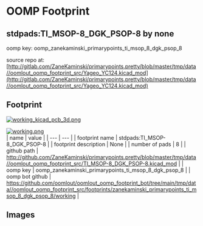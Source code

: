 # OOMP Footprint  
## stdpads:TI_MSOP-8_DGK_PSOP-8  by none  
  
oomp key: oomp_zanekaminski_primarypoints_ti_msop_8_dgk_psop_8  
  
source repo at: [http://gitlab.com/ZaneKaminski/primarypoints.pretty/blob/master/tmp/data//oomlout_oomp_footprint_src/Yageo_YC124.kicad_mod](http://gitlab.com/ZaneKaminski/primarypoints.pretty/blob/master/tmp/data//oomlout_oomp_footprint_src/Yageo_YC124.kicad_mod)  
## Footprint  
  
[![working_kicad_pcb_3d.png](working_kicad_pcb_3d_600.png)](working_kicad_pcb_3d.png)  
  
[![working.png](working_600.png)](working.png)  
| name | value | 
| --- | --- | 
| footprint name | stdpads:TI_MSOP-8_DGK_PSOP-8 | 
| footprint description | None | 
| number of pads | 8 | 
| github path | http://github.com/ZaneKaminski/primarypoints.pretty/blob/master/tmp/data//oomlout_oomp_footprint_src/TI_MSOP-8_DGK_PSOP-8.kicad_mod | 
| oomp key | oomp_zanekaminski_primarypoints_ti_msop_8_dgk_psop_8 | 
| oomp bot github | https://github.com/oomlout/oomlout_oomp_footprint_bot/tree/main/tmp/data//oomlout_oomp_footprint_src/footprints/zanekaminski_primarypoints_ti_msop_8_dgk_psop_8/working | 
## Images  

